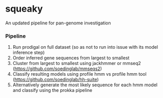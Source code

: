 # squeaky
An updated pipeline for pan-genome investigation


### Pipeline

1. Run prodigal on full dataset (so as not to run into issue with its model inference step)
2. Order inferred gene sequences from largest to smallest
3. Cluster from largest to smallest using jackhmmer or mmseq2 (https://github.com/soedinglab/mmseqs2)
4. Classify resulting models using profile hmm vs profile hmm tool (https://github.com/soedinglab/hh-suite)
5. Alternatively generate the most likely sequence for each hmm model and classify using the prokka pipeline
